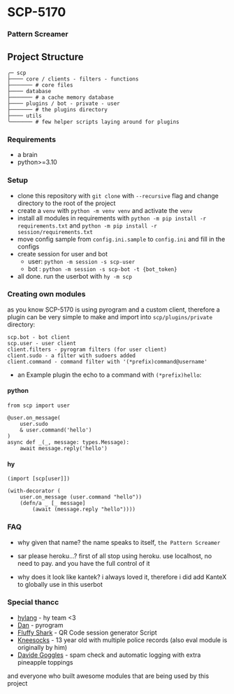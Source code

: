 # SCP-5170
### Pattern Screamer

## Project Structure
```
╭─ scp
├──── core / clients - filters - functions
├─────── # core files
├──── database
├─────── # a cache memory database
├──── plugins / bot - private - user
├─────── # the plugins directory
├──── utils
╰─────── # few helper scripts laying around for plugins
```

### Requirements
 - a brain
 - python>=3.10

### Setup
 - clone this repository with `git clone` with `--recursive` flag and change directory to the root of the project
 - create a `venv` with `python -m venv venv` and activate the `venv`
 - install all modules in requirements with `python -m pip install -r requirements.txt` and `python -m pip install -r session/requirements.txt`
 - move config sample from `config.ini.sample` to `config.ini` and fill in the configs
 - create session for user and bot
   - user: `python -m session -s scp-user`
   - bot : `python -m session -s scp-bot -t {bot_token}`
 - all done. run the userbot with `hy -m scp`

### Creating own modules
as you know SCP-5170 is using pyrogram and a custom client,
therefore a plugin can be very simple to make and import into `scp/plugins/private` directory:
```
scp.bot - bot client
scp.user - user client
client.filters - pyrogram filters (for user client)
client.sudo - a filter with sudoers added
client.command - command filter with '(*prefix)command@username'
```

 - an Example plugin the echo to a command with `(*prefix)hello`:

#### python
```
from scp import user

@user.on_message(
    user.sudo
    & user.command('hello')
)
async def _(_, message: types.Message):
    await message.reply('hello')
```

#### hy
```
(import [scp[user]])

(with-decorator (
    user.on_message (user.command "hello"))
    (defn/a _ [_ message]
        (await (message.reply "hello"))))
```

### FAQ
- why given that name?
  the name speaks to itself, `the Pattern Screamer`

- sar please heroku...?
  first of all stop using heroku. use localhost, no need to pay. and you have the full control of it

- why does it look like kantek?
  i always loved it, therefore i did add KanteX to globally use in this userbot

### Special thancc
 - [hylang](https://hylang.org) - hy team <3
 - [Dan](https://github.com/delivrance) - pyrogram
 - [Fluffy Shark](https://github.com/ColinShark) - QR Code session generator Script
 - [Kneesocks](https://github.com/the-blank-x) - 13 year old with multiple police records (also eval module is originally by him)
 - [Davide Goggles](https://github.com/DavideGalilei) - spam check and automatic logging with extra pineapple toppings

and everyone who built awesome modules that are being used by this project
